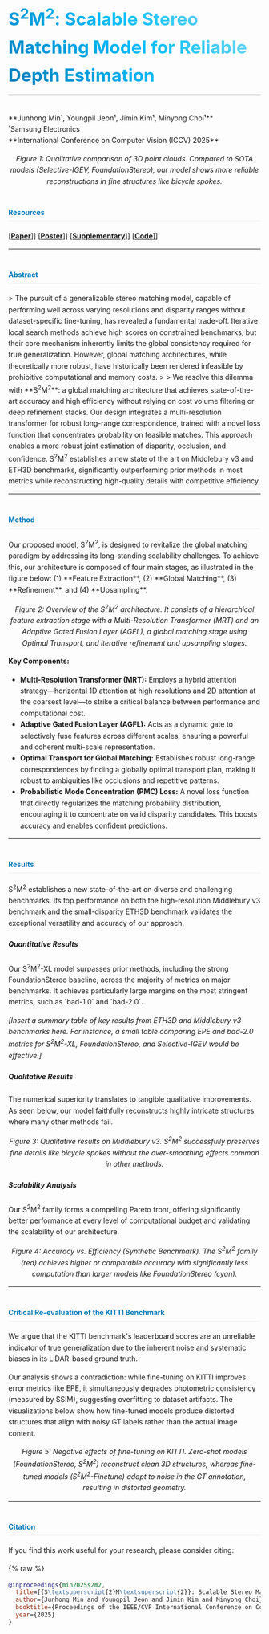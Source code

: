 <style>
  /* 전체적인 가독성을 위한 스타일 */
  body {
    line-height: 1.6;
  }
  /* 메인 프로젝트 제목 (H3) 스타일: 그라데이션 텍스트 */
  #project-title {
    font-size: 2.5em; /* 글자 크기 키우기 */
    font-weight: bold;
    background: linear-gradient(45deg, #0077b6, #00bbf9, #90e0ef); /* 파란색 계열 그라데이션 */
    -webkit-background-clip: text;
    -webkit-text-fill-color: transparent;
    background-clip: text;
    text-fill-color: transparent;
    padding-bottom: 10px;
    border-bottom: 2px solid #ddd; /* 밑줄 추가 */
  }
  /* 섹션 제목 (H4) 스타일: 포인트 색상 */
  h4 {
    color: #0077b6; /* 전문적인 파란색 톤 */
    border-bottom: 1px solid #eee;
    padding-bottom: 5px;
    margin-top: 40px; /* 섹션 간 여백 */
  }
  /* 인용문 스타일 */
  blockquote {
    border-left: 4px solid #00bbf9;
    color: #555;
    background-color: #f8f8f8;
    padding: 15px;
  }
  /* 코드 블록 스타일 */
  code {
    background-color: #f0f0f0;
    border-radius: 4px;
    padding: 2px 5px;
  }
  pre code {
    background-color: transparent;
  }
</style>

<h3 id="project-title">S<sup>2</sup>M<sup>2</sup>: Scalable Stereo Matching Model for Reliable Depth Estimation</h3>
**Junhong Min¹, Youngpil Jeon¹, Jimin Kim¹, Minyong Choi¹**
<br>
¹Samsung Electronics
<br>
**International Conference on Computer Vision (ICCV) 2025**


*<center>Figure 1: Qualitative comparison of 3D point clouds. Compared to SOTA models (Selective-IGEV, FoundationStereo), our model shows more reliable reconstructions in fine structures like bicycle spokes.</center>*

<h4>Resources</h4>

[[**Paper**]](INSERT_PAPER_PDF_LINK_HERE)] [[**Poster**]](INSERT_POSTER_PDF_LINK_HERE)] [[**Supplementary**]](INSERT_SUPPLEMENTARY_PDF_LINK_HERE)] [[**Code**]](https://github.com/junhong-3dv/s2m2)]

---

<h4>Abstract</h4>
> The pursuit of a generalizable stereo matching model, capable of performing well across varying resolutions and disparity ranges without dataset-specific fine-tuning, has revealed a fundamental trade-off. Iterative local search methods achieve high scores on constrained benchmarks, but their core mechanism inherently limits the global consistency required for true generalization. However, global matching architectures, while theoretically more robust, have historically been rendered infeasible by prohibitive computational and memory costs.
>
> We resolve this dilemma with **S<sup>2</sup>M<sup>2</sup>**: a global matching architecture that achieves state-of-the-art accuracy and high efficiency without relying on cost volume filtering or deep refinement stacks. Our design integrates a multi-resolution transformer for robust long-range correspondence, trained with a novel loss function that concentrates probability on feasible matches. This approach enables a more robust joint estimation of disparity, occlusion, and confidence. S<sup>2</sup>M<sup>2</sup> establishes a new state of the art on Middlebury v3 and ETH3D benchmarks, significantly outperforming prior methods in most metrics while reconstructing high-quality details with competitive efficiency.

---

<h4>Method</h4>
Our proposed model, S<sup>2</sup>M<sup>2</sup>, is designed to revitalize the global matching paradigm by addressing its long-standing scalability challenges. To achieve this, our architecture is composed of four main stages, as illustrated in the figure below: (1) **Feature Extraction**, (2) **Global Matching**, (3) **Refinement**, and (4) **Upsampling**.


*<center>Figure 2: Overview of the S<sup>2</sup>M<sup>2</sup> architecture. It consists of a hierarchical feature extraction stage with a Multi-Resolution Transformer (MRT) and an Adaptive Gated Fusion Layer (AGFL), a global matching stage using Optimal Transport, and iterative refinement and upsampling stages.</center>*

**Key Components:**
* **Multi-Resolution Transformer (MRT):** Employs a hybrid attention strategy—horizontal 1D attention at high resolutions and 2D attention at the coarsest level—to strike a critical balance between performance and computational cost.
* **Adaptive Gated Fusion Layer (AGFL):** Acts as a dynamic gate to selectively fuse features across different scales, ensuring a powerful and coherent multi-scale representation.
* **Optimal Transport for Global Matching:** Establishes robust long-range correspondences by finding a globally optimal transport plan, making it robust to ambiguities like occlusions and repetitive patterns.
* **Probabilistic Mode Concentration (PMC) Loss:** A novel loss function that directly regularizes the matching probability distribution, encouraging it to concentrate on valid disparity candidates. This boosts accuracy and enables confident predictions.

---

<h4>Results</h4>
S<sup>2</sup>M<sup>2</sup> establishes a new state-of-the-art on diverse and challenging benchmarks. Its top performance on both the high-resolution Middlebury v3 benchmark and the small-disparity ETH3D benchmark validates the exceptional versatility and accuracy of our approach.

<h5>Quantitative Results</h5>
Our S<sup>2</sup>M<sup>2</sup>-XL model surpasses prior methods, including the strong FoundationStereo baseline, across the majority of metrics on major benchmarks. It achieves particularly large margins on the most stringent metrics, such as `bad-1.0` and `bad-2.0`.

*[Insert a summary table of key results from ETH3D and Middlebury v3 benchmarks here. For instance, a small table comparing EPE and bad-2.0 metrics for S<sup>2</sup>M<sup>2</sup>-XL, FoundationStereo, and Selective-IGEV would be effective.]*

<h5>Qualitative Results</h5>
The numerical superiority translates to tangible qualitative improvements. As seen below, our model faithfully reconstructs highly intricate structures where many other methods fail.


*<center>Figure 3: Qualitative results on Middlebury v3. S<sup>2</sup>M<sup>2</sup> successfully preserves fine details like bicycle spokes without the over-smoothing effects common in other methods.</center>*

<h5>Scalability Analysis</h5>
Our S<sup>2</sup>M<sup>2</sup> family forms a compelling Pareto front, offering significantly better performance at every level of computational budget and validating the scalability of our architecture.


*<center>Figure 4: Accuracy vs. Efficiency (Synthetic Benchmark). The S<sup>2</sup>M<sup>2</sup> family (red) achieves higher or comparable accuracy with significantly less computation than larger models like FoundationStereo (cyan).</center>*

---

<h4>Critical Re-evaluation of the KITTI Benchmark</h4>
We argue that the KITTI benchmark's leaderboard scores are an unreliable indicator of true generalization due to the inherent noise and systematic biases in its LiDAR-based ground truth.

Our analysis shows a contradiction: while fine-tuning on KITTI improves error metrics like EPE, it simultaneously degrades photometric consistency (measured by SSIM), suggesting overfitting to dataset artifacts. The visualizations below show how fine-tuned models produce distorted structures that align with noisy GT labels rather than the actual image content.


*<center>Figure 5: Negative effects of fine-tuning on KITTI. Zero-shot models (FoundationStereo, S<sup>2</sup>M<sup>2</sup>) reconstruct clean 3D structures, whereas fine-tuned models (S<sup>2</sup>M<sup>2</sup>-Finetune) adapt to noise in the GT annotation, resulting in distorted geometry.</center>*

---

<h4>Citation</h4>
If you find this work useful for your research, please consider citing:

{% raw %}
```bibtex
@inproceedings{min2025s2m2,
  title={{S\textsuperscript{2}M\textsuperscript{2}}: Scalable Stereo Matching Model for Reliable Depth Estimation},
  author={Junhong Min and Youngpil Jeon and Jimin Kim and Minyong Choi},
  booktitle={Proceedings of the IEEE/CVF International Conference on Computer Vision (ICCV)},
  year={2025}
}